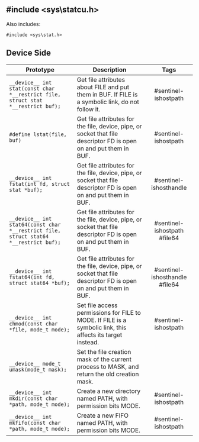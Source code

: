## #include <sys\statcu.h>

Also includes:
```
#include <sys\stat.h>
```

## Device Side
Prototype | Description | Tags
--- | --- | :---:
```__device__ int stat(const char *__restrict file, struct stat *__restrict buf);``` | Get file attributes about FILE and put them in BUF. If FILE is a symbolic link, do not follow it. | #sentinel-ishostpath
```#define lstat(file, buf)``` | Get file attributes for the file, device, pipe, or socket that file descriptor FD is open on and put them in BUF. | #sentinel-ishostpath
```__device__ int fstat(int fd, struct stat *buf);``` | Get file attributes for the file, device, pipe, or socket that file descriptor FD is open on and put them in BUF. | #sentinel-ishosthandle
```__device__ int stat64(const char *__restrict file, struct stat64 *__restrict buf);``` | Get file attributes for the file, device, pipe, or socket that file descriptor FD is open on and put them in BUF. | #sentinel-ishostpath #file64
```__device__ int fstat64(int fd, struct stat64 *buf);``` | Get file attributes for the file, device, pipe, or socket that file descriptor FD is open on and put them in BUF. | #sentinel-ishosthandle #file64
```__device__ int chmod(const char *file, mode_t mode);``` | Set file access permissions for FILE to MODE. If FILE is a symbolic link, this affects its target instead. | #sentinel-ishostpath
```__device__ mode_t umask(mode_t mask);``` | Set the file creation mask of the current process to MASK, and return the old creation mask.
```__device__ int mkdir(const char *path, mode_t mode);``` | Create a new directory named PATH, with permission bits MODE. | #sentinel-ishostpath
```__device__ int mkfifo(const char *path, mode_t mode);``` | Create a new FIFO named PATH, with permission bits MODE. | #sentinel-ishostpath